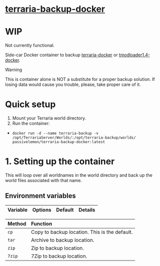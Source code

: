 # [terraria-backup-docker](https://github.com/PassiveLemon/terraria-backup-docker) </br>

# WIP
Not currently functional.

Side-car Docker container to backup [terraria-docker](https://github.com/PassiveLemon/terraria-docker) or [tmodloader1.4-docker](https://github.com/PassiveLemon/tmodloader1.4-docker).

> [!WARNING]
> This is container alone is NOT a substitute for a proper backup solution. If losing data would cause you trouble, please, take proper care of it.

# Quick setup
1. Mount your Terraria world directory.
2. Run the container:
  - `docker run -d --name terraria-backup -v /opt/TerrariaServer/Worlds/:/opt/terraria-backup/worlds/ passivelemon/terraria-backup-docker:latest`

# 1. Setting up the container
This will loop over all worldnames in the world directory and back up the world files associated with that name.

## Environment variables
| Variable | Options | Default | Details |
|:-|:-|:-|:-|

| Method | Function |
|:-|:-|
`cp` | Copy to backup location. This is the default.
`tar` | Archive to backup location.
`zip` | Zip to backup location.
`7zip` | 7Zip to backup location.

